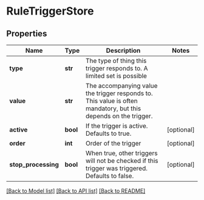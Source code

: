# RuleTriggerStore


## Properties
Name | Type | Description | Notes
------------ | ------------- | ------------- | -------------
**type** | **str** | The type of thing this trigger responds to. A limited set is possible | 
**value** | **str** | The accompanying value the trigger responds to. This value is often mandatory, but this depends on the trigger. | 
**active** | **bool** | If the trigger is active. Defaults to true. | [optional] 
**order** | **int** | Order of the trigger | [optional] 
**stop_processing** | **bool** | When true, other triggers will not be checked if this trigger was triggered. Defaults to false. | [optional] 

[[Back to Model list]](../README.md#documentation-for-models) [[Back to API list]](../README.md#documentation-for-api-endpoints) [[Back to README]](../README.md)


